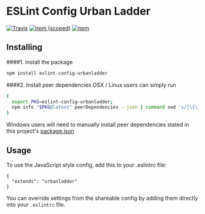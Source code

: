 # ESLint Config Urban Ladder
[![Travis](https://img.shields.io/travis/urbanladder/eslint-config-urbanladder.svg)]()
[![npm (scoped)](https://img.shields.io/npm/v/eslint-config-urbanladder.svg)](https://www.npmjs.com/package/eslint-config-urbanladder)
[![npm](https://img.shields.io/npm/l/eslint-config-urbanladder.svg)](https://www.npmjs.com/package/eslint-config-urbanladder)


## Installing

####1. Install the package
```bash
npm install eslint-config-urbanladder
```

####2. Install peer dependencies
OSX / Linux users can simply run
```bash
(
  export PKG=eslint-config-urbanladder;
  npm info "$PKG@latest" peerDependencies --json | command sed 's/[\{\},]//g ; s/: /@/g' | xargs npm install --save-dev "$PKG@latest"
)
```

Windows users will need to manually install peer dependencies stated in this project's [package.json](https://github.com/urbanladder/eslint-config-urbanladder/blob/master/package.json#L30)

## Usage

To use the JavaScript style config, add this to your .eslintrc file:

```
{
  "extends": "urbanladder"
}
```

You can override settings from the shareable config by adding them directly into your
`.eslintrc` file.
